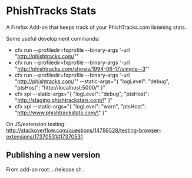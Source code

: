 PhishTracks Stats
=================

A Firefox Add-on that keeps track of your PhishTracks.com listening stats.

Some useful development commands:
- cfx run --profiledir=fxprofile --binary-args '-url "http://phishtracks.com/"'
- cfx run --profiledir=fxprofile --binary-args '-url "http://phishtracks.com/shows/1994-06-17/simple--3"'
- cfx run --profiledir=fxprofile --binary-args '-url "http://phishtracks.com/"' --static-args="{ \"logLevel\": \"debug\", \"ptsHost\": \"http://localhost:5000/\" }"
- cfx xpi --static-args="{ \"logLevel\": \"debug\", \"ptsHost\": \"http://staging.phishtrackstats.com/\" }"
- cfx xpi --static-args="{ \"logLevel\": \"warn\", \"ptsHost\": \"http://www.phishtrackstats.com/\" }"

On JS/extension testing:
http://stackoverflow.com/questions/14798528/testing-browser-extensions/17370531#17370531


Publishing a new version
------------------------
From add-on root:
  ../release.sh .

